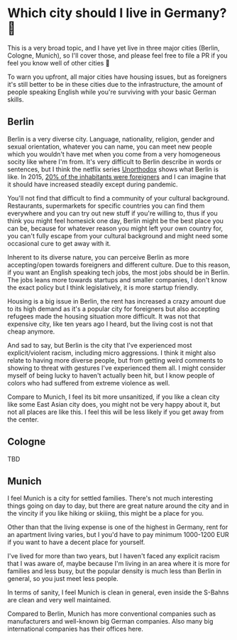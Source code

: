 # Which city should I live in Germany? 🤔

This is a very broad topic, and I have yet live in three major cities (Berlin, Cologne, Munich), so I'll cover those, and please feel free to file a PR if you feel you know well of other cities 🙂

To warn you upfront, all major cities have housing issues, but as foreigners it's still better to be in these cities due to the infrastructure, the amount of people speaking English while you're surviving with your basic German skills. 

## Berlin

 Berlin is a very diverse city. Language, nationality, religion, gender and sexual orientation, whatever you can name, you can meet new people which you wouldn't have met when you come from a very homogeneous socity like where I'm from. It's very difficult to Berlin describe in words or sentences, but I think the netflix series [Unorthodox](https://en.wikipedia.org/wiki/Unorthodox_(miniseries)) shows what Berlin is like. In 2015, [20% of the inhabitants were foreigners](https://en.wikipedia.org/wiki/Demographics_of_Berlin) and I can imagine that it should have increased steadily except during pandemic. 

 You'll not find that difficult to find a community of your cultural background. Restaurants, supermarkets for specific countries you can find them everywhere and you can try out new stuff if you're willing to, thus if you think you might feel homesick one day, Berlin might be the best place you can be, because for whatever reason you might left your own country for, you can't fully escape from your cultural background and might need some occasional cure to get away with it.
 
 Inherent to its diverse nature, you can perceive Berlin as more accepting/open towards foreigners and different culture. Due to this reason, if you want an English speaking tech jobs, the most jobs should be in Berlin. The jobs leans more towards startups and smaller companies, I don't know the exact policy but I think legislatively, it is more startup friendly.
 
 Housing is a big issue in Berlin, the rent has increased a crazy amount due to its high demand as it's a popular city for foreigners but also accepting refugees made the housing situation more difficult. It was not that expensive city, like ten years ago I heard, but the living cost is not that cheap anymore. 
 
 And sad to say, but Berlin is the city that I've experienced most explicit/violent racism, including micro aggressions. I think it might also relate to having more diverse people, but from getting weird comments to showing to threat with gestures I've experienced them all. I might consider myself of being lucky to haven't actually been hit, but I know people of colors who had suffered from extreme violence as well. 
 
 Compare to Munich, I feel its bit more unsanitized, if you like a clean city like some East Asian city does, you might not be very happy about it, but not all places are like this. I feel this will be less likely if you get away from the center. 

## Cologne

TBD

## Munich

I feel Munich is a city for settled families. There's not much interesting things going on day to day, but there are great nature around the city and in the vincity if you like hiking or skiiing, this might be a place for you.

Other than that the living expense is one of the highest in Germany, rent for an apartment living varies, but I you'd have to pay minimum 1000-1200 EUR if you want to have a decent place for yourself.

I've lived for more than two years, but I haven't faced any explicit racism that I was aware of, maybe because I'm living in an area where it is more for families and less busy, but the popular density is much less than Berlin in general, so you just meet less people.

In terms of sanity, I feel Munich is clean in general, even inside the S-Bahns are clean and very well maintained. 

Compared to Berlin, Munich has more conventional companies such as manufacturers and well-known big German companies. Also many big international companies has their offices here.
